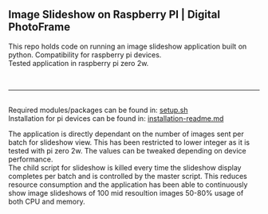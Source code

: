 <h2>Image Slideshow on Raspberry PI | Digital PhotoFrame</h2>
This repo holds code on running an image slideshow application built on python.
Compatibility for raspberry pi devices.<br>
Tested application in raspberry pi zero 2w.

<br><hr><br>
Required modules/packages can be found in: [setup.sh](https://github.com/paarthpm/my-slideshow-project/blob/main/setup.sh)
<br>
Installation for pi devices can be found in: [installation-readme.md](https://github.com/paarthpm/my-slideshow-project/blob/main/installation-readme.md)
<br>

The application is directly dependant on the number of images sent per batch for slideshow view. This has been restricted to lower integer as it is tested with pi zero 2w. The values can be tweaked depending on device performance.
<br>
The child script for slideshow is killed every time the slideshow display completes per batch and is controlled by the master script. This reduces resource consumption and the application has been able to continuously show image slideshows of 100 mid resoultion images 50-80% usage of both CPU and memory.
